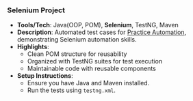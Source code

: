 ### Selenium Project

- **Tools/Tech**: Java(OOP, POM), **Selenium**, TestNG, Maven
- **Description**: Automated test cases for [Practice Automation](https://practice-automation.com/), demonstrating Selenium automation skills.
- **Highlights**:
  - Clean POM structure for reusability
  - Organized with TestNG suites for test execution
  - Maintainable code with reusable components
- **Setup Instructions**:
  - Ensure you have Java and Maven installed.
  - Run the tests using `testng.xml`.